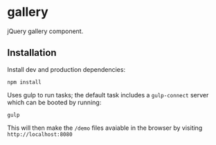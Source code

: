 # gallery

jQuery gallery component.

## Installation

Install dev and production dependencies:

    npm install

Uses gulp to run tasks; the default task includes a `gulp-connect` server which can be booted by running:

    gulp

This will then make the `/demo` files avaiable in the browser by visiting `http://localhost:8080`